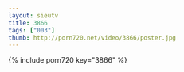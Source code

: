 ```yaml
--- 
layout: sieutv
title: 3866
tags: ["003"]
thumb: http://porn720.net/video/3866/poster.jpg
---
```

{% include porn720 key="3866" %} 
